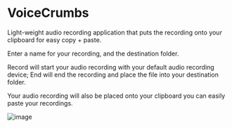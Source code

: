 # VoiceCrumbs
Light-weight audio recording application that puts the recording onto your clipboard for easy copy + paste.

Enter a name for your recording, and the destination folder.

Record will start your audio recording with your default audio recording device; End will end the recording and place the file into your destination folder.

Your audio recording will also be placed onto your clipboard you can easily paste your recordings.

![image](https://user-images.githubusercontent.com/15184861/116961251-b42e5680-ac57-11eb-8835-bd014fb80fca.png)
